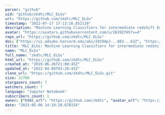```yaml
---
parser: "github"
uid: "github/zkdtc/MLC_ELGs"
url: "https://github.com/zkdtc/MLC_ELGs"
timestamp: "2022-07-17 17:13:16.852110"
description: "Machine Learning Classifiers for intermediate redshift Emission Line Galaxies"
avatar: "https://avatars.githubusercontent.com/u/26392765?v=4"
repo_url: "https://github.com/zkdtc/MLC_ELGs"
doi: ["https://ui.adsabs.harvard.edu/abs/2019ApJ...883...63Z", "https://ui.adsabs.harvard.edu/abs/2020ascl.soft12005Z/abstract"]
title: "MLC_ELGs: Machine Learning Classifiers for intermediate redshift Emission Line Galaxies"
name: "MLC_ELGs"
full_name: "zkdtc/MLC_ELGs"
html_url: "https://github.com/zkdtc/MLC_ELGs"
created_at: "2019-06-26T21:08:45Z"
updated_at: "2022-04-08T03:28:43Z"
clone_url: "https://github.com/zkdtc/MLC_ELGs.git"
size: 12760
stargazers_count: 7
watchers_count: 7
language: "Jupyter Notebook"
subscribers_count: 1
owner: {"html_url": "https://github.com/zkdtc", "avatar_url": "https://avatars.githubusercontent.com/u/26392765?v=4", "login": "zkdtc", "type": "User"}
date: "2023-05-06 14:19:20.676154"
---
```

